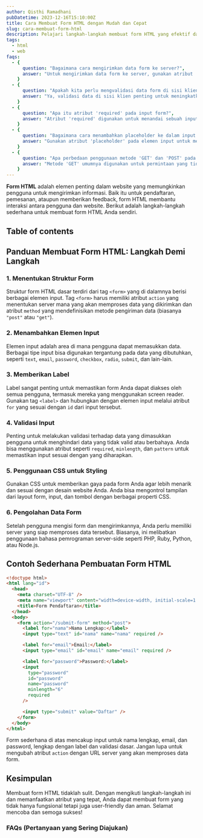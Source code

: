 ```yaml
---
author: Qisthi Ramadhani
pubDatetime: 2023-12-16T15:10:00Z
title: Cara Membuat Form HTML dengan Mudah dan Cepat
slug: cara-membuat-form-html
description: Pelajari langkah-langkah membuat form HTML yang efektif dan profesional. Ikuti panduan ini untuk menyusun form HTML yang interaktif untuk website Anda dengan mudah dan cepat.
tags:
  - html
  - web
faqs:
  - {
      question: "Bagaimana cara mengirimkan data form ke server?",
      answer: "Untuk mengirimkan data form ke server, gunakan atribut 'action' dalam tag form untuk menentukan URL tujuan, dan atribut 'method' untuk menentukan metode pengiriman ('post' atau 'get').",
    }
  - {
      question: "Apakah kita perlu mengvalidasi data form di sisi klien?",
      answer: "Ya, validasi data di sisi klien penting untuk meningkatkan pengalaman pengguna dan mengurangi beban server, namun validasi sisi server juga harus dilakukan untuk keamanan.",
    }
  - {
      question: "Apa itu atribut 'required' pada input form?",
      answer: "Atribut 'required' digunakan untuk menandai sebuah input di dalam form sebagai bidang yang wajib diisi, sehingga pengguna tidak dapat mengirimkan form tanpa mengisi input tersebut.",
    }
  - {
      question: "Bagaimana cara menambahkan placeholder ke dalam input form?",
      answer: "Gunakan atribut 'placeholder' pada elemen input untuk menampilkan teks contoh atau petunjuk di dalam kotak input sebelum pengguna memasukkan nilai.",
    }
  - {
      question: "Apa perbedaan penggunaan metode 'GET' dan 'POST' pada form?",
      answer: "Metode 'GET' umumnya digunakan untuk permintaan yang tidak mengakibatkan pembuatan atau perubahan data dan parameter dikirim melalui URL. Sementara metode 'POST' digunakan untuk mengirim data yang mungkin sensitif atau mengakibatkan perubahan pada server karena data dikirimkan melalui body request.",
    }
---
```


**Form HTML** adalah elemen penting dalam website yang memungkinkan pengguna untuk mengirimkan informasi. Baik itu untuk pendaftaran, pemesanan, ataupun memberikan feedback, form HTML membantu interaksi antara pengguna dan website. Berikut adalah langkah-langkah sederhana untuk membuat form HTML Anda sendiri.

## Table of contents

## Panduan Membuat Form HTML: Langkah Demi Langkah

### 1. Menentukan Struktur Form

Struktur form HTML dasar terdiri dari tag `<form>` yang di dalamnya berisi berbagai elemen input. Tag `<form>` harus memiliki atribut `action` yang menentukan server mana yang akan memproses data yang dikirimkan dan atribut `method` yang mendefinisikan metode pengiriman data (biasanya `"post"` atau `"get"`).

### 2. Menambahkan Elemen Input

Elemen input adalah area di mana pengguna dapat memasukkan data. Berbagai tipe input bisa digunakan tergantung pada data yang dibutuhkan, seperti `text`, `email`, `password`, `checkbox`, `radio`, `submit`, dan lain-lain.

### 3. Memberikan Label

Label sangat penting untuk memastikan form Anda dapat diakses oleh semua pengguna, termasuk mereka yang menggunakan screen reader. Gunakan tag `<label>` dan hubungkan dengan elemen input melalui atribut `for` yang sesuai dengan `id` dari input tersebut.

### 4. Validasi Input

Penting untuk melakukan validasi terhadap data yang dimasukkan pengguna untuk menghindari data yang tidak valid atau berbahaya. Anda bisa menggunakan atribut seperti `required`, `minlength`, dan `pattern` untuk memastikan input sesuai dengan yang diharapkan.

### 5. Penggunaan CSS untuk Styling

Gunakan CSS untuk memberikan gaya pada form Anda agar lebih menarik dan sesuai dengan desain website Anda. Anda bisa mengontrol tampilan dari layout form, input, dan tombol dengan berbagai properti CSS.

### 6. Pengolahan Data Form

Setelah pengguna mengisi form dan mengirimkannya, Anda perlu memiliki server yang siap memproses data tersebut. Biasanya, ini melibatkan penggunaan bahasa pemrograman server-side seperti PHP, Ruby, Python, atau Node.js.

## Contoh Sederhana Pembuatan Form HTML

```html
<!doctype html>
<html lang="id">
  <head>
    <meta charset="UTF-8" />
    <meta name="viewport" content="width=device-width, initial-scale=1.0" />
    <title>Form Pendaftaran</title>
  </head>
  <body>
    <form action="/submit-form" method="post">
      <label for="nama">Nama Lengkap:</label>
      <input type="text" id="nama" name="nama" required />

      <label for="email">Email:</label>
      <input type="email" id="email" name="email" required />

      <label for="password">Password:</label>
      <input
        type="password"
        id="password"
        name="password"
        minlength="6"
        required
      />

      <input type="submit" value="Daftar" />
    </form>
  </body>
</html>
```

Form sederhana di atas mencakup input untuk nama lengkap, email, dan password, lengkap dengan label dan validasi dasar. Jangan lupa untuk mengubah atribut `action` dengan URL server yang akan memproses data form.

## Kesimpulan

Membuat form HTML tidaklah sulit. Dengan mengikuti langkah-langkah ini dan memanfaatkan atribut yang tepat, Anda dapat membuat form yang tidak hanya fungsional tetapi juga user-friendly dan aman. Selamat mencoba dan semoga sukses!

### FAQs (Pertanyaan yang Sering Diajukan)
